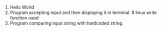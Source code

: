 1) Hello World
2) Program accepting input and then displaying it in terminal.  # linux write function used 
3) Program comparing input string with hardcoded string.
